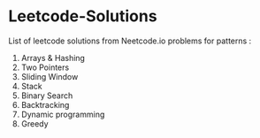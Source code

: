 # Leetcode-Solutions
List of leetcode solutions from Neetcode.io problems for patterns :

1. Arrays & Hashing
2. Two Pointers
3. Sliding Window
4. Stack
5. Binary Search
6. Backtracking
7. Dynamic programming
8. Greedy
